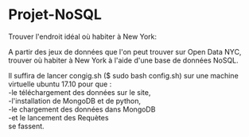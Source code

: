 # Projet-NoSQL
Trouver l'endroit idéal où habiter à New York: 

A partir des jeux de données que l'on peut trouver sur Open Data NYC, trouver où habiter à New York à l'aide d'une base de données NoSQL.

Il suffira de lancer congig.sh ($ sudo bash config.sh) sur une machine virtuelle ubuntu 17.10 pour que : <br />
 -le téléchargement des données sur le site, <br /> 
 -l'installation de MongoDB et de python, <br />
 -le chargement des données dans MongoDB <br />
 -et le lancement des Requètes <br />
se fassent.
